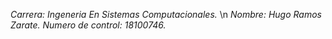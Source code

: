 *Carrera: Ingeneria En Sistemas Computacionales.* \n
*Nombre: Hugo Ramos Zarate.*
*Numero de control: 18100746.*
